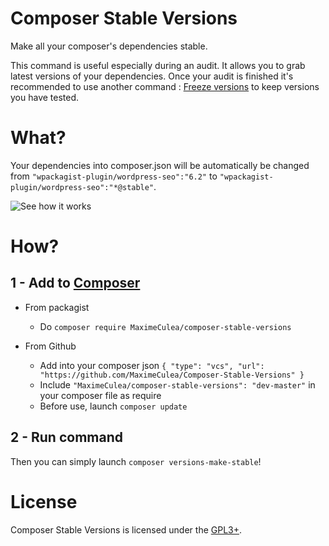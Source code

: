 # Composer Stable Versions
Make all your composer's dependencies stable.

This command is useful especially during an audit. It allows you to grab latest versions of your dependencies.
Once your audit is finished it's recommended to use another command : [Freeze versions](https://github.com/MaximeCulea/Composer-Freeze-Versions) to keep versions you have tested.

# What?
Your dependencies into composer.json will be automatically be changed from `"wpackagist-plugin/wordpress-seo":"6.2"` to `"wpackagist-plugin/wordpress-seo":"*@stable"`.

![See how it works](https://media.giphy.com/media/kFIBMBqzwh8OAjt2XJ/giphy.gif)

# How?
## 1 - Add to [Composer](http://composer.rarst.net/)

- From packagist
  - Do `composer require MaximeCulea/composer-stable-versions`
  
- From Github 
  - Add into your composer json `{ "type": "vcs", "url": "https://github.com/MaximeCulea/Composer-Stable-Versions" }`
  - Include `"MaximeCulea/composer-stable-versions": "dev-master"` in your composer file as require
  - Before use, launch `composer update`

## 2 - Run command
Then you can simply launch `composer versions-make-stable`!

# License
Composer Stable Versions is licensed under the [GPL3+](LICENSE.md).
